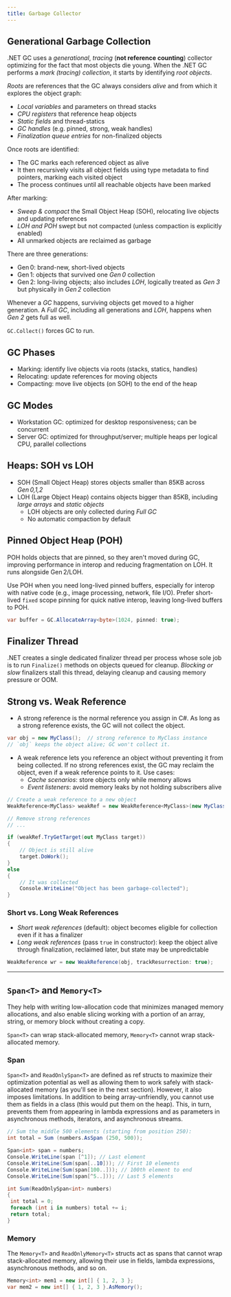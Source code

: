 ```yaml
---
title: Garbage Collector
---
```


## Generational Garbage Collection

.NET GC uses a _generational_, _tracing_ (**not reference counting**) collector
optimizing for the fact that most objects die young. When the .NET GC performs a
_mark (tracing) collection_, it starts by identifying _root objects_.

_Roots_ are references that the GC always considers _alive_ and from which it
explores the object graph:

- _Local variables_ and parameters on thread stacks
- _CPU registers_ that reference heap objects
- _Static fields_ and thread-statics
- _GC handles_ (e.g. pinned, strong, weak handles)
- _Finalization queue entries_ for non-finalized objects

Once roots are identified:

- The GC marks each referenced object as alive
- It then recursively visits all object fields using type metadata to find
  pointers, marking each visited object
- The process continues until all reachable objects have been marked

After marking:

- _Sweep & compact_ the Small Object Heap (SOH), relocating live objects and
  updating references
- _LOH and POH_ swept but not compacted (unless compaction is explicitly
  enabled)
- All unmarked objects are reclaimed as garbage

There are three generations:

- Gen 0: brand-new, short-lived objects
- Gen 1: objects that survived one _Gen 0_ collection
- Gen 2: long-living objects; also includes _LOH_, logically treated as _Gen 3_
  but physically in _Gen 2_ collection

Whenever a _GC_ happens, surviving objects get moved to a higher generation. A
_Full GC_, including all generations and _LOH_, happens when _Gen 2_ gets full
as well.

`GC.Collect()` forces GC to run.

## GC Phases

- Marking: identify live objects via roots (stacks, statics, handles)
- Relocating: update references for moving objects
- Compacting: move live objects (on SOH) to the end of the heap

## GC Modes

- Workstation GC: optimized for desktop responsiveness; can be concurrent
- Server GC: optimized for throughput/server; multiple heaps per logical CPU,
  parallel collections

## Heaps: SOH vs LOH

- SOH (Small Object Heap) stores objects smaller than 85KB across _Gen 0,1,2_
- LOH (Large Object Heap) contains objects bigger than 85KB, including _large
  arrays_ and _static objects_
  - LOH objects are only collected during _Full GC_
  - No automatic compaction by default

## Pinned Object Heap (POH)

POH holds objects that are pinned, so they aren't moved during GC, improving
performance in interop and reducing fragmentation on LOH. It runs alongside
Gen 2/LOH.

Use POH when you need long-lived pinned buffers, especially for interop with
native code (e.g., image processing, network, file I/O). Prefer short-lived
`fixed` scope pinning for quick native interop, leaving long-lived buffers to
POH.

```csharp
var buffer = GC.AllocateArray<byte>(1024, pinned: true);
```

## Finalizer Thread

.NET creates a single dedicated finalizer thread per process whose sole job is
to run `Finalize()` methods on objects queued for cleanup. _Blocking or slow_
finalizers stall this thread, delaying cleanup and causing memory pressure or
OOM.

## Strong vs. Weak Reference

- A strong reference is the normal reference you assign in C#. As long as a
  strong reference exists, the GC will not collect the object.

```csharp
var obj = new MyClass();  // strong reference to MyClass instance
// `obj` keeps the object alive; GC won't collect it.
```

- A weak reference lets you reference an object without preventing it from being
  collected. If no strong references exist, the GC may reclaim the object, even
  if a weak reference points to it. Use cases:
  - _Cache scenarios_: store objects only while memory allows
  - _Event listeners_: avoid memory leaks by not holding subscribers alive

```csharp
// Create a weak reference to a new object
WeakReference<MyClass> weakRef = new WeakReference<MyClass>(new MyClass());

// Remove strong references
// ...

if (weakRef.TryGetTarget(out MyClass target))
{
    // Object is still alive
    target.DoWork();
}
else
{
    // It was collected
    Console.WriteLine("Object has been garbage-collected");
}
```

### Short vs. Long Weak References

- _Short weak references_ (default): object becomes eligible for collection even
  if it has a finalizer
- _Long weak references_ (pass `true` in constructor): keep the object alive
  through finalization, reclaimed later, but state may be unpredictable

```csharp
WeakReference wr = new WeakReference(obj, trackResurrection: true);
```

---

## `Span<T>` and `Memory<T>`

They help with writing low-allocation code that minimizes managed memory
allocations, and also enable slicing working with a portion of an array, string,
or memory block without creating a copy.

`Span<T>` can wrap stack-allocated memory, `Memory<T>` cannot wrap
stack-allocated memory.

### Span

`Span<T>` and `ReadOnlySpan<T>` are defined as ref structs to maximize their
optimization potential as well as allowing them to work safely with
stack-allocated memory (as you'll see in the next section). However, it also
imposes limitations. In addition to being array-unfriendly, you cannot use them
as fields in a class (this would put them on the heap). This, in turn, prevents
them from appearing in lambda expressions and as parameters in asynchronous
methods, iterators, and asynchronous streams.

```csharp
// Sum the middle 500 elements (starting from position 250):
int total = Sum (numbers.AsSpan (250, 500));

Span<int> span = numbers;
Console.WriteLine(span [^1]); // Last element
Console.WriteLine(Sum(span[..10])); // First 10 elements
Console.WriteLine(Sum(span[100..])); // 100th element to end
Console.WriteLine(Sum(span[^5..])); // Last 5 elements

int Sum(ReadOnlySpan<int> numbers)
{
 int total = 0;
 foreach (int i in numbers) total += i;
 return total;
}
```

### Memory

The `Memory<T>` and `ReadOnlyMemory<T>` structs act as spans that cannot wrap
stack-allocated memory, allowing their use in fields, lambda expressions,
asynchronous methods, and so on.

```csharp
Memory<int> mem1 = new int[] { 1, 2, 3 };
var mem2 = new int[] { 1, 2, 3 }.AsMemory();
```
